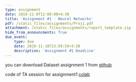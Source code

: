 ```yaml
---
type: assignment
date: 2019-11-8T12:00:00+4:30
title: 'Assignment #1 - Neural Networks'
pdf: /static_files/assignments/Proj1.pdf
attachment: /static_files/assignments/report_template.zip
hide_from_announcments: True
due_event: 
    type: due
    date: 2019-11-18T23:59:59+3:30
    description: 'Assignment #1 DeadLine'
---
```

you can download Dataset assignment 1 from [github](https://github.com/alisharifi2000/CS-SBU-ANN-Bsc-3991/blob/main/static_files/assignments/Proj1_Data.csv)

code of TA session for assignment1 [colab](https://colab.research.google.com/drive/1LP52pQ17rX3AALm9ShaapfmNYZ4ULU29?usp=sharing)
